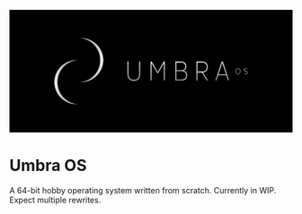 ![logo](assets/logo.png)

# Umbra OS
A 64-bit hobby operating system written from scratch. Currently in WIP. Expect multiple rewrites.
